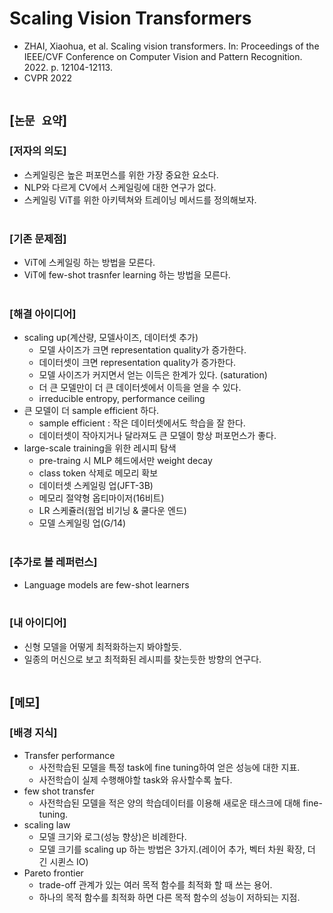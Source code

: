 # Scaling Vision Transformers
* ZHAI, Xiaohua, et al. Scaling vision transformers. In: Proceedings of the IEEE/CVF Conference on Computer Vision and Pattern Recognition. 2022. p. 12104-12113.
* CVPR 2022
<br><br>

## [`논문 요약`]

### [저자의 의도]
* 스케일링은 높은 퍼포먼스를 위한 가장 중요한 요소다.
* NLP와 다르게 CV에서 스케일링에 대한 연구가 없다.
* 스케일링 ViT를 위한 아키텍쳐와 트레이닝 메서드를 정의해보자.
<br><br>

### [기존 문제점]
* ViT에 스케일링 하는 방법을 모른다.
* ViT에 few-shot trasnfer learning 하는 방법을 모른다.
<br><br>

### [해결 아이디어]
* scaling up(계산량, 모델사이즈, 데이터셋 추가)
    * 모델 사이즈가 크면 representation quality가 증가한다.
    * 데이터셋이 크면 representation quality가 증가한다.
    * 모델 사이즈가 커지면서 얻는 이득은 한계가 있다. (saturation)
    * 더 큰 모델만이 더 큰 데이터셋에서 이득을 얻을 수 있다.
    * irreducible entropy, performance ceiling
* 큰 모델이 더 sample efficient 하다.
    * sample efficient : 작은 데이터셋에서도 학습을 잘 한다.
    * 데이터셋이 작아지거나 달라져도 큰 모델이 항상 퍼포먼스가 좋다.
* large-scale training을 위한 레시피 탐색
    * pre-traing 시 MLP 헤드에서만 weight decay
    * class token 삭제로 메모리 확보
    * 데이터셋 스케일링 업(JFT-3B)
    * 메모리 절약형 옵티마이저(16비트)
    * LR 스케쥴러(웜업 비기닝 & 쿨다운 엔드)
    * 모델 스케일링 업(G/14)
<br><br>

### [추가로 볼 레퍼런스]
* Language models are few-shot learners
<br><br>

### [내 아이디어]
* 신형 모델을 어떻게 최적화하는지 봐야할듯.
* 일종의 머신으로 보고 최적화된 레시피를 찾는듯한 방향의 연구다.
<br><br>



## [`메모`]

### [배경 지식]
* Transfer performance
    * 사전학습된 모델을 특정 task에 fine tuning하여 얻은 성능에 대한 지표.
    * 사전학습이 실제 수행해야할 task와 유사할수록 높다.
* few shot transfer
    * 사전학습된 모델을 적은 양의 학습데이터를 이용해 새로운 태스크에 대해 fine-tuning.
* scaling law
    * 모델 크기와 로그(성능 향상)은 비례한다.
    * 모델 크기를 scaling up 하는 방법은 3가지.(레이어 추가, 벡터 차원 확장, 더 긴 시퀸스 IO)
* Pareto frontier
    * trade-off 관계가 있는 여러 목적 함수를 최적화 할 때 쓰는 용어.
    * 하나의 목적 함수를 최적화 하면 다른 목적 함수의 성능이 저하되는 지점.
<br><br>